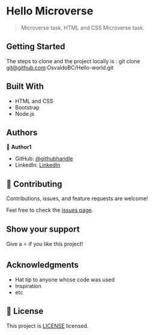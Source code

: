 # Hello Microverse

> Microverse task. HTML and CSS Microverse task.

## Getting Started
The steps to clone and the project locally is : 
git clone git@github.com:OsvaldoBC/Hello-world.git

## Built With

- HTML and CSS
- Bootstrap
- Node.js

## Authors

👤 **Author1**

- GitHub: [@githubhandle](https://github.com/OsvaldoBC)
- LinkedIn: [LinkedIn](https://linkedin.com/in/osvaldo-barrios-data-science)

## 🤝 Contributing

Contributions, issues, and feature requests are welcome!

Feel free to check the [issues page](../../issues/).

## Show your support

Give a ⭐️ if you like this project!

## Acknowledgments

- Hat tip to anyone whose code was used
- Inspiration
- etc

## 📝 License

This project is [LICENSE](./LICENSE.txt) licensed.
